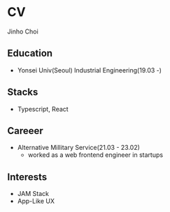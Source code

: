 # CV
Jinho Choi

## Education
- Yonsei Univ(Seoul) Industrial Engineering(19.03 -)

## Stacks
- Typescript, React

## Careeer 
- Alternative Millitary Service(21.03 - 23.02)
  - worked as a web frontend engineer in startups

## Interests
- JAM Stack
- App-Like UX
